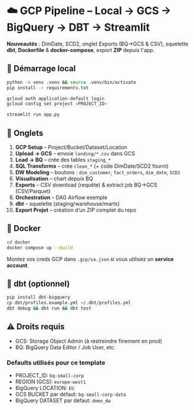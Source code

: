 # ☁️ GCP Pipeline – Local → GCS → BigQuery → DBT → Streamlit

**Nouveautés** : DimDate, SCD2, onglet Exports (BQ→GCS & CSV), squelette **dbt**, **Dockerfile** & **docker-compose**, export **ZIP** depuis l'app.

## 🚀 Démarrage local
```bash
python -m venv .venv && source .venv/bin/activate
pip install -r requirements.txt

gcloud auth application-default login
gcloud config set project <PROJECT_ID>

streamlit run app.py
```

## 🧱 Onglets
1. **GCP Setup** – Project/Bucket/Dataset/Location
2. **Upload → GCS** – envoie `landing/*.csv` dans GCS
3. **Load → BQ** – crée des tables `staging_*`
4. **SQL Transforms** – crée `clean_*` (+ code DimDate/SCD2 fourni)
5. **DW Modeling** – boutons : `dim_customer`, `fact_orders`, `dim_date`, `SCD2`
6. **Visualisation** – chart depuis BQ
7. **Exports** – CSV download (requête) & extract job BQ→GCS (CSV/Parquet)
8. **Orchestration** – DAG Airflow exemple
9. **dbt** – squelette (staging/warehouse/marts)
10. **Export Projet** – création d’un ZIP complet du repo

## 🐳 Docker
```bash
cd docker
docker compose up --build
```
Montez vos creds GCP dans `.gcp/sa.json` si vous utilisez un **service account**.

## 🧪 dbt (optionnel)
```bash
pip install dbt-bigquery
cp dbt/profiles.example.yml ~/.dbt/profiles.yml
dbt debug && dbt run && dbt test
```

## ⚠️ Droits requis
- GCS: Storage Object Admin (à restreindre finement en prod)
- BQ: BigQuery Data Editor / Job User, etc.


### Defaults utilisés pour ce template
- PROJECT_ID: `bq-small-corp`
- REGION (GCS): `europe-west1`
- BigQuery LOCATION: `EU`
- GCS BUCKET par défaut: `bq-small-corp-data`
- BigQuery DATASET par défaut: `demo_dw`

